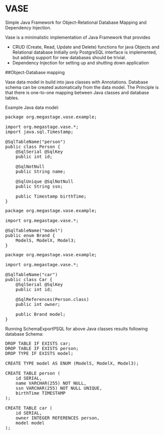 # VASE
Simple Java Framework for Object-Relational Database Mapping 
and Dependency Injection.

Vase is a minimalistic implementation of Java Framework that provides 
 - CRUD (Create, Read, Update and Delete) functions for java Objects and 
   Relational database Initially only PostgreSQL interface is implemented, 
   but adding support for new databases should be trivial.
 - Dependency Injection for setting up and shutting down application

##Object-Database mapping

Vase data model in build into java classes with Annotations. Database schema 
can be created automatically from the data model. The Principle is that 
there is one-to-one mapping between Java classes and database tables.

Example Java data model:

<pre>
package org.megastage.vase.example;
 
import org.megastage.vase.*;
import java.sql.Timestamp;
 
@SqlTableName("person")
public class Person {
    @SqlSerial @SqlKey
    public int id;
    
    @SqlNotNull
    public String name;
    
    @SqlUnique @SqlNotNull
    public String ssn;
    
    public Timestamp birthTime;
}
</pre>

<pre>
package org.megastage.vase.example;
 
import org.megastage.vase.*;
 
@SqlTableName("model")
public enum Brand {
    ModelS, ModelX, Model3;
}
</pre>

<pre>
package org.megastage.vase.example;
 
import org.megastage.vase.*;
 
@SqlTableName("car")
public class Car {
    @SqlSerial @SqlKey
    public int id;
    
    @SqlReferences(Person.class)
    public int owner;
    
    public Brand model;
}
</pre>

Running SchemaExportPSQL for above Java classes results following database
Schema:

<pre>
DROP TABLE IF EXISTS car;
DROP TABLE IF EXISTS person;
DROP TYPE IF EXISTS model;
 
CREATE TYPE model AS ENUM (ModelS, ModelX, Model3);
 
CREATE TABLE person (
    id SERIAL,
    name VARCHAR(255) NOT NULL,
    ssn VARCHAR(255) NOT NULL UNIQUE,
    birthTime TIMESTAMP
);
 
CREATE TABLE car (
    id SERIAL,
    owner INTEGER REFERENCES person,
    model model
);
</pre>